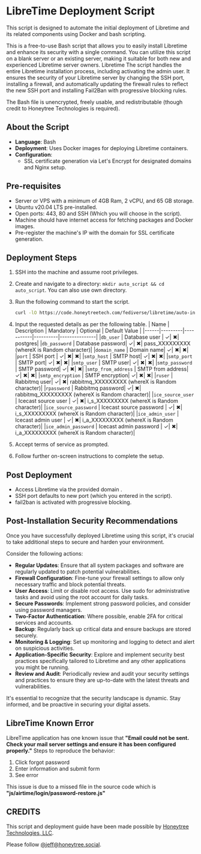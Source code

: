 # LibreTime Deployment Script

This script is designed to automate the initial deployment of Libretime and its related components using Docker and bash scripting.

This is a free-to-use Bash script that allows you to easily install Libretime and enhance its security with a single command. You can utilize this script on a blank server or an existing server, making it suitable for both new and experienced Libretime server owners.
Libretime
The script handles the entire Libretime installation process, including activating the admin user. It ensures the security of your Libretime server by changing the SSH port, installing a firewall, and automatically updating the firewall rules to reflect the new SSH port and installing Fail2Ban with progressive blocking rules.

The Bash file is unencrypted, freely usable, and redistributable (though credit to Honeytree Technologies is required).



## About the Script

- **Language**: Bash
- **Deployment**: Uses Docker images for deploying Libretime containers.
- **Configuration**:
  - SSL certificate generation via Let's Encrypt for designated domains and Nginx setup.

## Pre-requisites

- Server or VPS with a minimum of 4GB Ram, 2 vCPU, and 65 GB storage.
- Ubuntu v20.04 LTS pre-installed.
- Open ports:  443, 80 and SSH (Which you will choose in the script).
- Machine should have internet access for fetching packages and Docker images.
- Pre-register the machine's IP with the domain for SSL certificate generation.


## Deployment Steps

1. SSH into the machine and assume root privileges.
2. Create and navigate to a directory: `mkdir auto_script && cd auto_script`.
    You can also use own directory.
3. Run the following command to start the script.
    ```bash
    curl -lO https://code.honeytreetech.com/fediverse/libretime/auto-installer/libretime_auto_script.sh && sudo chmod +x libretime_auto_script.sh && ./libretime_auto_script.sh
    ```
4. Input the requested details as per the following table.
    | Name | Description | Mandatory | Optional | Default Value | 
    |------|---------|-----------|----------|---------------|
    |`db_user` | Database user | &checkmark;|  &#10006;| postgres| 
    |`db_password` | Database password| &checkmark;| &#10006;| pass_XXXXXXXXX (whereX is Random character)|
    |`domain_name` | Domain name| &checkmark;| &#10006;| &#10006;|
    |`port` | SSH port | &checkmark;| &#10006;| &#10006;|
    |`smtp_host` | SMTP host| &checkmark;| &#10006;| &#10006;|
    |`smtp_port` | SMTP port| &checkmark;| &#10006;| &#10006;|
    |`smtp_user` | SMTP user| &checkmark;| &#10006;| &#10006;|
    |`smtp_password` | SMTP password| &checkmark;| &#10006;| &#10006;|
    |`smtp_from_address` | SMTP from address| &checkmark;| &#10006;| &#10006;|
    |`smtp_encryption` | SMTP encryption| &checkmark;| &#10006;| &#10006;|
    |`ruser` | Rabbitmq user| &checkmark;| &#10006;| rabbitmq_XXXXXXXXX (whereX is Random character)|
    |`rpassword` | Rabbitmq password| &checkmark;| &#10006;| rabbitmq_XXXXXXXXX (whereX is Random character)|
    |`ice_source_user` | Icecast source user | &checkmark;| &#10006;| i_s_XXXXXXXXX (whereX is Random character)|
    |`ice_source_password` | Icecast source password | &checkmark;| &#10006;| i_s_XXXXXXXXX (whereX is Random character)|
    |`ice_admin_user` | Icecast admin user | &checkmark;| &#10006;| i_a_XXXXXXXXX (whereX is Random character)| 
    |`ice_admin_password` | Icecast admin password | &checkmark;| &#10006;| i_a_XXXXXXXXX (whereX is Random character)| 

5. Accept terms of service as prompted.
6. Follow further on-screen instructions to complete the setup.

## Post Deployment

- Access Libretime via the provided domain .
- SSH port defaults to new port (which you entered in the script).
- fail2ban is activated with progressive blocking.

## Post-Installation Security Recommendations

Once you have successfully deployed Libretime using this script, it's crucial to take additional steps to secure and harden your environment. 

Consider the following actions:

- **Regular Updates**: Ensure that all system packages and software are regularly updated to patch potential vulnerabilities.
- **Firewall Configuration**: Fine-tune your firewall settings to allow only necessary traffic and block potential threats.
- **User Access**: Limit or disable root access. Use sudo for administrative tasks and avoid using the root account for daily tasks.
- **Secure Passwords**: Implement strong password policies, and consider using password managers.
- **Two-Factor Authentication**: Where possible, enable 2FA for critical services and accounts.
- **Backup**: Regularly back up critical data and ensure backups are stored securely.
- **Monitoring & Logging**: Set up monitoring and logging to detect and alert on suspicious activities.
- **Application-Specific Security**: Explore and implement security best practices specifically tailored to Libretime and any other applications you might be running.
- **Review and Audit**: Periodically review and audit your security settings and practices to ensure they are up-to-date with the latest threats and vulnerabilities.

It's essential to recognize that the security landscape is dynamic. Stay informed, and be proactive in securing your digital assets.

## LibreTime Known Error
LibreTime application has one known issue that **"Email could not be sent. Check your mail server settings and ensure it has been configured properly."**
Steps to reproduce the behavior:
1) Click forgot password
2) Enter information and submit form
3) See error

This issue is due to a missed file in the source code which is  **"js/airtime/login/password-restore.js"**



## CREDITS

This script and deployment guide have been made possible by [Honeytree Technologies, LLC](https://honeytreetech.com).

Please follow [@jeff@honeytree.social](https://honeytree.social/@jeff).
